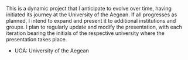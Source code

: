 This is a dynamic project that I anticipate to evolve over time, having initiated its journey at the University of the Aegean. 
If all progresses as planned, I intend to expand and present it to additional institutions and groups. 
I plan to regularly update and modify the presentation, with each iteration bearing the initials of the respective university where the presentation takes place.

- UOA: University of the Aegean
